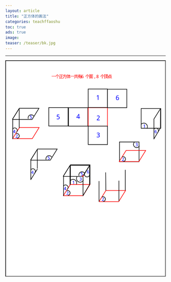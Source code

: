 ```yaml
---
layout: article
title: "正方体的画法"
categories: teachffaoshu
toc: true
ads: true
image:
teaser: /teaser/bk.jpg
---
```


---



![df](https://github.com/storage201602/storage201602/blob/master/myhome2016/_posts/teachffaoshu/2016-10-18-20161018095246teachffaoshu.md/squard.png?raw=true)

